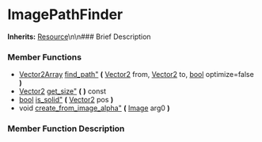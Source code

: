 #  ImagePathFinder  
**Inherits:** [Resource](class_resource)\\n\\n###  Brief Description  

###  Member Functions 
  * [Vector2Array](class_vector2array) [find_path"](#find_path) **(** [Vector2](class_vector2) from, [Vector2](class_vector2) to, [bool](class_bool) optimize=false  **)**
  * [Vector2](class_vector2) [get_size"](#get_size) **(** **)** const
  * [bool](class_bool) [is_solid"](#is_solid) **(** [Vector2](class_vector2) pos  **)**
  * void [create_from_image_alpha"](#create_from_image_alpha) **(** [Image](class_image) arg0  **)**
###  Member Function Description  
